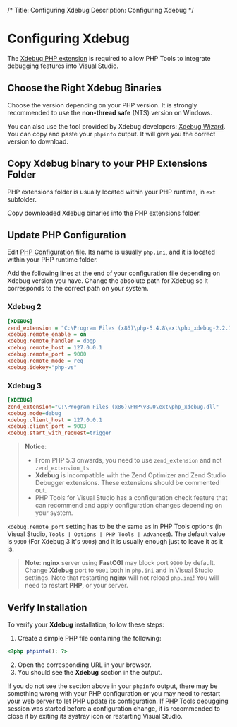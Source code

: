 /*
Title: Configuring Xdebug
Description: Configuring Xdebug
*/

# Configuring Xdebug

The [Xdebug PHP extension](http://xdebug.org/) is required to allow PHP Tools to integrate debugging features into Visual Studio.

## Choose the Right Xdebug Binaries

Choose the version depending on your PHP version. It is strongly recommended to use the **non-thread safe** (NTS) version on Windows.

You can also use the tool provided by Xdebug developers: [Xdebug Wizard](http://xdebug.org/wizard.php). You can copy and paste your `phpinfo` output. It will give you the correct version to download.

## Copy Xdebug binary to your PHP Extensions Folder

PHP extensions folder is usually located within your PHP runtime, in `ext` subfolder.

Copy downloaded Xdebug binaries into the PHP extensions folder.

## Update PHP Configuration

Edit [PHP Configuration file](http://php.net/manual/en/configuration.file.php). Its name is usually `php.ini`, and it is located within your PHP runtime folder.

Add the following lines at the end of your configuration file depending on Xdebug version you have. Change the absolute path for Xdebug so it corresponds to the correct path on your system.

### Xdebug 2

```ini
[XDEBUG]
zend_extension = "C:\Program Files (x86)\php-5.4.8\ext\php_xdebug-2.2.1-5.4-vc9-nts.dll"
xdebug.remote_enable = on
xdebug.remote_handler = dbgp
xdebug.remote_host = 127.0.0.1
xdebug.remote_port = 9000
xdebug.remote_mode = req
xdebug.idekey="php-vs"
```

### Xdebug 3

```ini
[XDEBUG]
zend_extension="C:\Program Files (x86)\PHP\v8.0\ext\php_xdebug.dll"
xdebug.mode=debug
xdebug.client_host = 127.0.0.1
xdebug.client_port = 9003
xdebug.start_with_request=trigger
```

> **Notice**:
>
> -  From PHP 5.3 onwards, you need to use `zend_extension` and not `zend_extension_ts`.
> - **Xdebug** is incompatible with the Zend Optimizer and Zend Studio Debugger extensions. These extensions should be commented out.
> - PHP Tools for Visual Studio has a configuration check feature that can recommend and apply configuration changes depending on your system.

`xdebug.remote_port` setting has to be the same as in PHP Tools options (in Visual Studio, `Tools | Options | PHP Tools | Advanced`). The default value is `9000` (For Xdebug 3 it's `9003`) and it is usually enough just to leave it as it is.

> **Note**: **nginx** server using **FastCGI** may block port `9000` by default. Change **Xdebug** port to `9001` both in `php.ini` and in Visual Studio settings. Note that restarting **nginx** will not reload `php.ini`! You will need to restart **PHP**, or your server.

## Verify Installation

To verify your **Xdebug** installation, follow these steps:

1. Create a simple PHP file containing the following: 
```php
<?php phpinfo(); ?>
```

2. Open the corresponding URL in your browser.
3. You should see the **Xdebug** section in the output.

If you do not see the section above in your `phpinfo` output, there may be something wrong with your PHP configuration or you may need to restart your web server to let PHP update its configuration. If PHP Tools debugging session was started before a configuration change, it is recommended to close it by exiting its systray icon or restarting Visual Studio.
